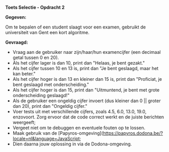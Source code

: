 **Toets Selectie - Opdracht 2**

**Gegeven:**

Om te bepalen of een student slaagt voor een examen, gebruikt de universiteit van Gent een kort algoritme.

**Gevraagd:**

* Vraag aan de gebruiker naar zijn/haar/hun examencijfer (een decimaal getal tussen 0 en 20).
* Als het cijfer lager is dan 10, print dan "Helaas, je bent gezakt."
* Als het cijfer tussen 10 en 13 is, print dan "Je bent geslaagd, maar het kan beter."
* Als het cijfer hoger is dan 13 en kleiner dan 15 is, print dan "Proficiat, je bent geslaagd met onderscheiding."
* Als het cijfer hoger is dan 15, print dan "Uitmuntend, je bent met grote onderscheiding geslaagd!"
* Als de gebruiker een ongeldig cijfer invoert (dus kleiner dan 0 || groter dan 20), print dan "Ongeldig cijfer."
* Voer tests uit met verschillende cijfers, zoals 4.5, 6.0, 13.0, 19.0, enzovoort. Zorg ervoor dat de code correct werkt en de juiste berichten weergeeft;
* Vergeet niet om te debuggen en eventuele fouten op te lossen.
* Maak gebruik van de [Papyros-omgeving](https://papyros.dodona.be/?locale=nl&language=JavaScript;
* Dien daarna jouw oplossing in via de Dodona-omgeving.